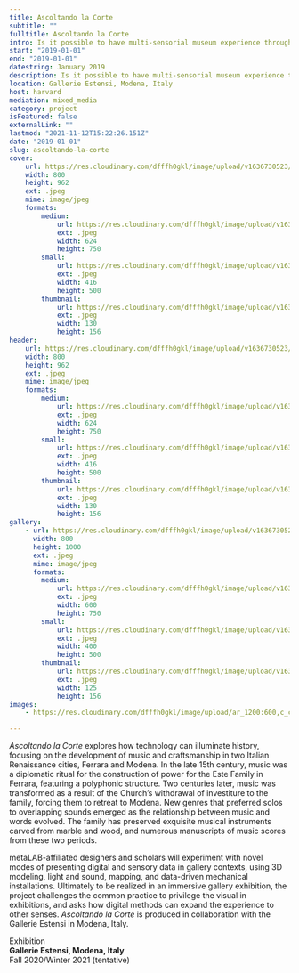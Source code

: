 ```yaml
---
title: Ascoltando la Corte
subtitle: ""
fulltitle: Ascoltando la Corte
intro: Is it possible to have multi-sensorial museum experience through digital methods?
start: "2019-01-01"
end: "2019-01-01"
datestring: January 2019
description: Is it possible to have multi-sensorial museum experience through digital methods?
location: Gallerie Estensi, Modena, Italy
host: harvard
mediation: mixed_media
category: project
isFeatured: false
externalLink: ""
lastmod: "2021-11-12T15:22:26.151Z"
date: "2019-01-01"
slug: ascoltando-la-corte
cover:
    url: https://res.cloudinary.com/dfffh0gkl/image/upload/v1636730523/ascoltando1_c69822d24d.jpg
    width: 800
    height: 962
    ext: .jpeg
    mime: image/jpeg
    formats:
        medium:
            url: https://res.cloudinary.com/dfffh0gkl/image/upload/v1636730524/medium_ascoltando1_c69822d24d.jpg
            ext: .jpeg
            width: 624
            height: 750
        small:
            url: https://res.cloudinary.com/dfffh0gkl/image/upload/v1636730525/small_ascoltando1_c69822d24d.jpg
            ext: .jpeg
            width: 416
            height: 500
        thumbnail:
            url: https://res.cloudinary.com/dfffh0gkl/image/upload/v1636730523/thumbnail_ascoltando1_c69822d24d.jpg
            ext: .jpeg
            width: 130
            height: 156
header:
    url: https://res.cloudinary.com/dfffh0gkl/image/upload/v1636730523/ascoltando1_c69822d24d.jpg
    width: 800
    height: 962
    ext: .jpeg
    mime: image/jpeg
    formats:
        medium:
            url: https://res.cloudinary.com/dfffh0gkl/image/upload/v1636730524/medium_ascoltando1_c69822d24d.jpg
            ext: .jpeg
            width: 624
            height: 750
        small:
            url: https://res.cloudinary.com/dfffh0gkl/image/upload/v1636730525/small_ascoltando1_c69822d24d.jpg
            ext: .jpeg
            width: 416
            height: 500
        thumbnail:
            url: https://res.cloudinary.com/dfffh0gkl/image/upload/v1636730523/thumbnail_ascoltando1_c69822d24d.jpg
            ext: .jpeg
            width: 130
            height: 156
gallery:
    - url: https://res.cloudinary.com/dfffh0gkl/image/upload/v1636730523/ascoltando2_76bd98d600.jpg
      width: 800
      height: 1000
      ext: .jpeg
      mime: image/jpeg
      formats:
        medium:
            url: https://res.cloudinary.com/dfffh0gkl/image/upload/v1636730524/medium_ascoltando2_76bd98d600.jpg
            ext: .jpeg
            width: 600
            height: 750
        small:
            url: https://res.cloudinary.com/dfffh0gkl/image/upload/v1636730525/small_ascoltando2_76bd98d600.jpg
            ext: .jpeg
            width: 400
            height: 500
        thumbnail:
            url: https://res.cloudinary.com/dfffh0gkl/image/upload/v1636730523/thumbnail_ascoltando2_76bd98d600.jpg
            ext: .jpeg
            width: 125
            height: 156
images:
    - https://res.cloudinary.com/dfffh0gkl/image/upload/ar_1200:600,c_crop/c_limit,h_1200,w_600/v1636730523/ascoltando1_c69822d24d.jpg

---
```

*Ascoltando la Corte* explores how technology can illuminate history, focusing on the development of music and craftsmanship in two Italian Renaissance cities, Ferrara and Modena. In the late 15th century, music was a diplomatic ritual for the construction of power for the Este Family in Ferrara, featuring a polyphonic structure. Two centuries later, music was transformed as a result of the Church’s withdrawal of investiture to the family, forcing them to retreat to Modena. New genres that preferred solos to overlapping sounds emerged as the relationship between music and words evolved. The family has preserved exquisite musical instruments carved from marble and wood, and numerous manuscripts of music scores from these two periods.

metaLAB-affiliated designers and scholars will experiment with novel modes of presenting digital and sensory data in gallery contexts, using 3D modeling, light and sound, mapping, and data-driven mechanical installations. Ultimately to be realized in an immersive gallery exhibition, the project challenges the common practice to privilege the visual in exhibitions, and asks how digital methods can expand the experience to other senses. *Ascoltando la Corte* is produced in collaboration with the Gallerie Estensi in Modena, Italy.


Exhibition<br />
**Gallerie Estensi, Modena, Italy**<br />
Fall 2020/Winter 2021 (tentative)